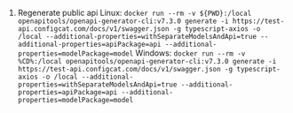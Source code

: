 1. Regenerate public api
Linux:
```docker run --rm -v ${PWD}:/local openapitools/openapi-generator-cli:v7.3.0 generate -i https://test-api.configcat.com/docs/v1/swagger.json -g typescript-axios -o /local --additional-properties=withSeparateModelsAndApi=true --additional-properties=apiPackage=api --additional-properties=modelPackage=model```
Windows: 
```docker run --rm -v %CD%:/local openapitools/openapi-generator-cli:v7.3.0 generate -i https://test-api.configcat.com/docs/v1/swagger.json -g typescript-axios -o /local --additional-properties=withSeparateModelsAndApi=true --additional-properties=apiPackage=api --additional-properties=modelPackage=model```
